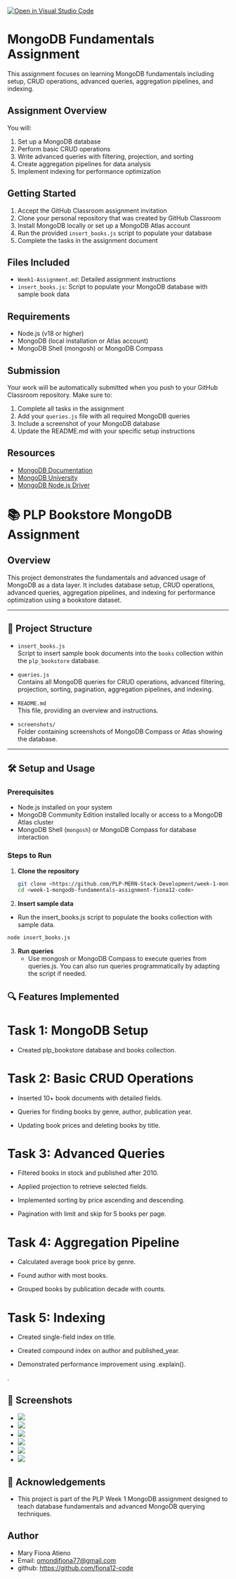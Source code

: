 [![Open in Visual Studio Code](https://classroom.github.com/assets/open-in-vscode-2e0aaae1b6195c2367325f4f02e2d04e9abb55f0b24a779b69b11b9e10269abc.svg)](https://classroom.github.com/online_ide?assignment_repo_id=19666608&assignment_repo_type=AssignmentRepo)

# MongoDB Fundamentals Assignment

This assignment focuses on learning MongoDB fundamentals including setup, CRUD operations, advanced queries, aggregation pipelines, and indexing.

## Assignment Overview

You will:

1. Set up a MongoDB database
2. Perform basic CRUD operations
3. Write advanced queries with filtering, projection, and sorting
4. Create aggregation pipelines for data analysis
5. Implement indexing for performance optimization

## Getting Started

1. Accept the GitHub Classroom assignment invitation
2. Clone your personal repository that was created by GitHub Classroom
3. Install MongoDB locally or set up a MongoDB Atlas account
4. Run the provided `insert_books.js` script to populate your database
5. Complete the tasks in the assignment document

## Files Included

- `Week1-Assignment.md`: Detailed assignment instructions
- `insert_books.js`: Script to populate your MongoDB database with sample book data

## Requirements

- Node.js (v18 or higher)
- MongoDB (local installation or Atlas account)
- MongoDB Shell (mongosh) or MongoDB Compass

## Submission

Your work will be automatically submitted when you push to your GitHub Classroom repository. Make sure to:

1. Complete all tasks in the assignment
2. Add your `queries.js` file with all required MongoDB queries
3. Include a screenshot of your MongoDB database
4. Update the README.md with your specific setup instructions

## Resources

- [MongoDB Documentation](https://docs.mongodb.com/)
- [MongoDB University](https://university.mongodb.com/)
- [MongoDB Node.js Driver](https://mongodb.github.io/node-mongodb-native/)

# 📚 PLP Bookstore MongoDB Assignment

## Overview

This project demonstrates the fundamentals and advanced usage of MongoDB as a data layer. It includes database setup, CRUD operations, advanced queries, aggregation pipelines, and indexing for performance optimization using a bookstore dataset.

---

## 📂 Project Structure

- `insert_books.js`  
  Script to insert sample book documents into the `books` collection within the `plp_bookstore` database.

- `queries.js`  
  Contains all MongoDB queries for CRUD operations, advanced filtering, projection, sorting, pagination, aggregation pipelines, and indexing.

- `README.md`  
  This file, providing an overview and instructions.

- `screenshots/`  
  Folder containing screenshots of MongoDB Compass or Atlas showing the database.

---

## 🛠️ Setup and Usage

### Prerequisites

- Node.js installed on your system
- MongoDB Community Edition installed locally or access to a MongoDB Atlas cluster
- MongoDB Shell (`mongosh`) or MongoDB Compass for database interaction

### Steps to Run

1. **Clone the repository**

   ```bash
   git clone <https://github.com/PLP-MERN-Stack-Development/week-1-mongodb-fundamentals-assignment-fiona12-code>
   cd <week-1-mongodb-fundamentals-assignment-fiona12-code>
   ```

2. **Insert sample data**

- Run the insert_books.js script to populate the books collection with sample data.

```bash
node insert_books.js
```

3. **Run queries**
   - Use mongosh or MongoDB Compass to execute queries from queries.js. You can also run queries programmatically by adapting the script if needed.

## 🔍 Features Implemented

# Task 1: MongoDB Setup

- Created plp_bookstore database and books collection.

# Task 2: Basic CRUD Operations

- Inserted 10+ book documents with detailed fields.

- Queries for finding books by genre, author, publication year.

- Updating book prices and deleting books by title.

# Task 3: Advanced Queries

- Filtered books in stock and published after 2010.

- Applied projection to retrieve selected fields.

- Implemented sorting by price ascending and descending.

- Pagination with limit and skip for 5 books per page.

# Task 4: Aggregation Pipeline

- Calculated average book price by genre.

- Found author with most books.

- Grouped books by publication decade with counts.

# Task 5: Indexing

- Created single-field index on title.

- Created compound index on author and published_year.

- Demonstrated performance improvement using .explain().

.

## 📸 Screenshots

- <img src="screenshots/Screenshot (149).png" />
- <img src="screenshots/Screenshot (150).png" />
- <img src="screenshots/Screenshot (151).png" />
- <img src="screenshots/Screenshot (152).png" />
- <img src="screenshots/Screenshot (153).png" />
- <img src="screenshots/Screenshot (154).png" />

## 🤝 Acknowledgements

- This project is part of the PLP Week 1 MongoDB assignment designed to teach database fundamentals and advanced MongoDB querying techniques.

## Author

- Mary Fiona Atieno
- Email: omondifiona77@gmail.com
- github: https://github.com/fiona12-code
